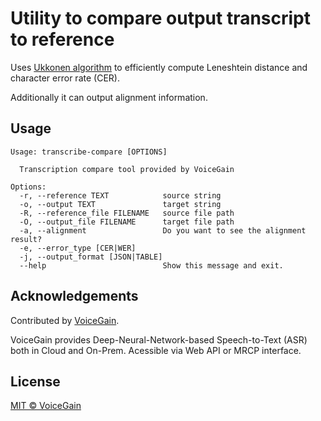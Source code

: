 # Utility to compare output transcript to reference

Uses [Ukkonen algorithm](https://www.sciencedirect.com/science/article/pii/S0019995885800462) to efficiently compute Leneshtein distance and character error rate (CER).

Additionally it can output alignment information.

## Usage

```
Usage: transcribe-compare [OPTIONS]

  Transcription compare tool provided by VoiceGain

Options:
  -r, --reference TEXT            source string
  -o, --output TEXT               target string
  -R, --reference_file FILENAME   source file path
  -O, --output_file FILENAME      target file path
  -a, --alignment                 Do you want to see the alignment result?
  -e, --error_type [CER|WER]
  -j, --output_format [JSON|TABLE]
  --help                          Show this message and exit.
```

## Acknowledgements

Contributed by [VoiceGain](https://www.voicegain.ai).

VoiceGain provides Deep-Neural-Network-based Speech-to-Text (ASR) both in Cloud and On-Prem.
Acessible via Web API or MRCP interface.


## License

[MIT © VoiceGain](./LICENSE)
